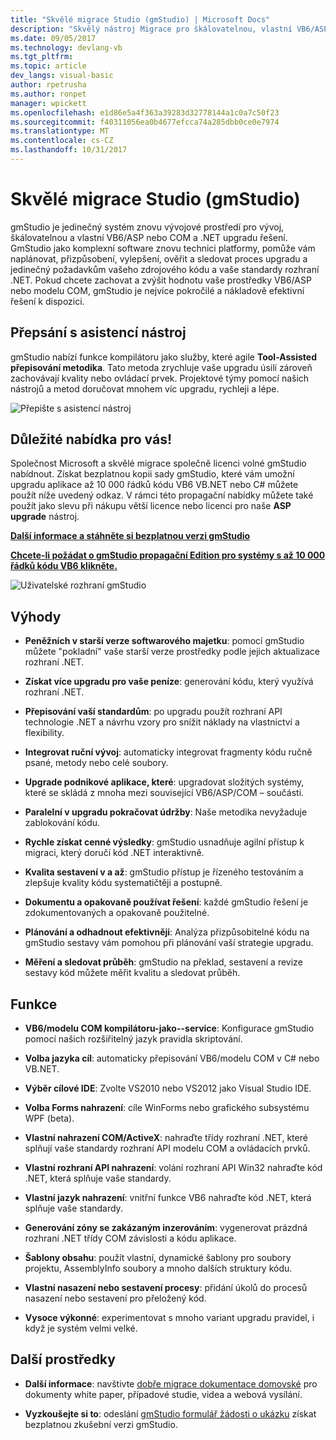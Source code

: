 ```yaml
---
title: "Skvělé migrace Studio (gmStudio) | Microsoft Docs"
description: "Skvělý nástroj Migrace pro škálovatelnou, vlastní VB6/ASP nebo comm – k upgradu řešení rozhraní .NET"
ms.date: 09/05/2017
ms.technology: devlang-vb
ms.tgt_pltfrm: 
ms.topic: article
dev_langs: visual-basic
author: rpetrusha
ms.author: ronpet
manager: wpickett
ms.openlocfilehash: e1d86e5a4f363a39283d32778144a1c0a7c50f23
ms.sourcegitcommit: f40311056ea0b4677efcca74a285dbb0ce0e7974
ms.translationtype: MT
ms.contentlocale: cs-CZ
ms.lasthandoff: 10/31/2017
---
```

# <a name="great-migrations-studio-gmstudio"></a>Skvělé migrace Studio (gmStudio)

gmStudio je jedinečný systém znovu vývojové prostředí pro vývoj, škálovatelnou a vlastní VB6/ASP nebo COM a .NET upgradu řešení. GmStudio jako komplexní software znovu technici platformy, pomůže vám naplánovat, přizpůsobení, vylepšení, ověřit a sledovat proces upgradu a jedinečný požadavkům vašeho zdrojového kódu a vaše standardy rozhraní .NET.  Pokud chcete zachovat a zvýšit hodnotu vaše prostředky VB6/ASP nebo modelu COM, gmStudio je nejvíce pokročilé a nákladově efektivní řešení k dispozici. 

## <a name="the-tool-assisted-rewrite"></a>Přepsání s asistencí nástroj

gmStudio nabízí funkce kompilátoru jako služby, které agile **Tool-Assisted přepisování metodika**. Tato metoda zrychluje vaše upgradu úsilí zároveň zachovávají kvality nebo ovládací prvek. Projektové týmy pomocí našich nástrojů a metod doručovat mnohem víc upgradu, rychleji a lépe.

![Přepište s asistencí nástroj](./media/tool-assisted-rewrite.png) 

## <a name="important-offer-for-you"></a>Důležité nabídka pro vás!

Společnost Microsoft a skvělé migrace společně licenci volné gmStudio nabídnout. Získat bezplatnou kopii sady gmStudio, které vám umožní upgradu aplikace až 10 000 řádků kódu VB6 VB.NET nebo C# můžete použít níže uvedený odkaz. V rámci této propagační nabídky můžete také použít jako slevu při nákupu větší licence nebo licenci pro naše **ASP upgrade** nástroj.

[**Další informace a stáhněte si bezplatnou verzi gmStudio**](http://www.greatmigrations.com/resources/gmstudio-promotion.aspx)

[**Chcete-li požádat o gmStudio propagační Edition pro systémy s až 10 000 řádků kódu VB6 klikněte.**](http://www.greatmigrations.com/resources/gmstudio-promotion.aspx)

![Uživatelské rozhraní gmStudio](./media/gmstudio-ui.png) 

## <a name="benefits"></a>Výhody

- **Peněžních v starší verze softwarového majetku**: pomocí gmStudio můžete "pokladní" vaše starší verze prostředky podle jejich aktualizace rozhraní .NET.

- **Získat více upgradu pro vaše peníze**: generování kódu, který využívá rozhraní .NET.

- **Přepisování vaší standardům**: po upgradu použít rozhraní API technologie .NET a návrhu vzory pro snížit náklady na vlastnictví a flexibility.  

- **Integrovat ruční vývoj**: automaticky integrovat fragmenty kódu ručně psané, metody nebo celé soubory. 

- **Upgrade podnikové aplikace, které**: upgradovat složitých systémy, které se skládá z mnoha mezi související VB6/ASP/COM – součásti.

- **Paralelní v upgradu pokračovat údržby**: Naše metodika nevyžaduje zablokování kódu.  

- **Rychle získat cenné výsledky**: gmStudio usnadňuje agilní přístup k migraci, který doručí kód .NET interaktivně.
 
- **Kvalita sestavení v a až**: gmStudio přístup je řízeného testováním a zlepšuje kvality kódu systematičtěji a postupně.

- **Dokumentu a opakovaně používat řešení**: každé gmStudio řešení je zdokumentovaných a opakovaně použitelné.

- **Plánování a odhadnout efektivněji**: Analýza přizpůsobitelné kódu na gmStudio sestavy vám pomohou při plánování vaší strategie upgradu.

- **Měření a sledovat průběh**: gmStudio na překlad, sestavení a revize sestavy kód můžete měřit kvalitu a sledovat průběh.

## <a name="features"></a>Funkce

- **VB6/modelu COM kompilátoru-jako--service**: Konfigurace gmStudio pomocí našich rozšiřitelný jazyk pravidla skriptování.

- **Volba jazyka cíl**: automaticky přepisování VB6/modelu COM v C# nebo VB.NET.

- **Výběr cílové IDE**: Zvolte VS2010 nebo VS2012 jako Visual Studio IDE.

- **Volba Forms nahrazení**: cíle WinForms nebo grafického subsystému WPF (beta).

- **Vlastní nahrazení COM/ActiveX**: nahraďte třídy rozhraní .NET, které splňují vaše standardy rozhraní API modelu COM a ovládacích prvků.

- **Vlastní rozhraní API nahrazení**: volání rozhraní API Win32 nahraďte kód .NET, která splňuje vaše standardy.

- **Vlastní jazyk nahrazení**: vnitřní funkce VB6 nahraďte kód .NET, která splňuje vaše standardy.

- **Generování zóny se zakázaným inzerováním**: vygenerovat prázdná rozhraní .NET třídy COM závislosti a kódu aplikace.

- **Šablony obsahu**: použít vlastní, dynamické šablony pro soubory projektu, AssemblyInfo soubory a mnoho dalších struktury kódu.

- **Vlastní nasazení nebo sestavení procesy**: přidání úkolů do procesů nasazení nebo sestavení pro přeložený kód.

- **Vysoce výkonné**: experimentovat s mnoho variant upgradu pravidel, i když je systém velmi velké.

## <a name="additional-resources"></a>Další prostředky

- **Další informace**: navštivte [dobře migrace dokumentace domovské](https://www.greatmigrations.com/resources/documentation.aspx) pro dokumenty white paper, případové studie, videa a webová vysílání.

- **Vyzkoušejte si to**: odeslání [gmStudio formulář žádosti o ukázku](http://www.greatmigrations.com/resources/gmstudio-promotion.aspx) získat bezplatnou zkušební verzi gmStudio.
  
